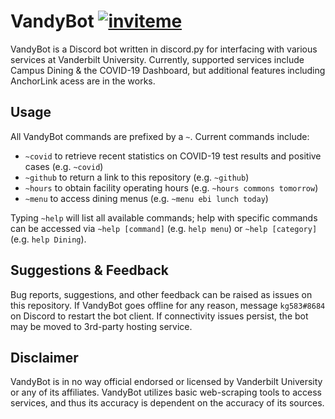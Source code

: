 # VandyBot [![inviteme](https://img.shields.io/static/v1?style=flat&logo=discord&logoColor=FFF&label=&message=invite&color=7289DA)](https://discord.com/api/oauth2/authorize?client_id=748705643757568080&permissions=247872&scope=bot)

VandyBot is a Discord bot written in discord.py for interfacing with various services at Vanderbilt University. Currently, supported services include Campus Dining & the COVID-19 Dashboard, but additional features including AnchorLink acess are in the works.

## Usage

All VandyBot commands are prefixed by a `~`. Current commands include:
* `~covid` to retrieve recent statistics on COVID-19 test results and positive cases (e.g. `~covid`)
* `~github` to return a link to this repository (e.g. `~github`)
* `~hours` to obtain facility operating hours (e.g. `~hours commons tomorrow`)
* `~menu` to access dining menus (e.g. `~menu ebi lunch today`)

Typing `~help` will list all available commands; help with specific commands can be accessed via `~help [command]` (e.g. `help menu`) or `~help [category]` (e.g. `help Dining`).

## Suggestions & Feedback

Bug reports, suggestions, and other feedback can be raised as issues on this repository. If VandyBot goes offline for any reason, message `kg583#8684` on Discord to restart the bot client. If connectivity issues persist, the bot may be moved to 3rd-party hosting service.

## Disclaimer

VandyBot is in no way official endorsed or licensed by Vanderbilt University or any of its affiliates. VandyBot utilizes basic web-scraping tools to access services, and thus its accuracy is dependent on the accuracy of its sources.
